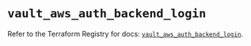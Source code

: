 # `vault_aws_auth_backend_login`

Refer to the Terraform Registry for docs: [`vault_aws_auth_backend_login`](https://registry.terraform.io/providers/hashicorp/vault/4.0.0/docs/resources/aws_auth_backend_login).
